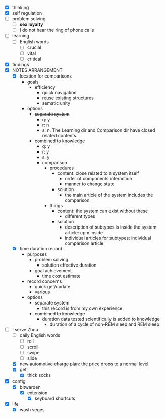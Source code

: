 - [x] thinking
- [x] self regulation
- [ ] problem solving
    - [ ] **sex loyalty**
    - [ ] I do not hear the ring of phone calls
- [ ] learning
    - [ ] English words
        - [ ] crucial
        - [ ] vital
        - [ ] critical
- [x] findings
- [x] NOTES ARRANGEMENT
    - [x] location for comparisons
        - goals
            - efficiency
                - quick navigation
                - reuse existing structures
                - sematic unity 
        - options
            - ~~separate system~~
                - q: y
                - r: n
                - s: n. The Learning dir and Comparison dir have closed related contents.
            - combined to knowledge
                - q: y
                - r: y
                - s: y
                - comparison
                    - procedures
                        - content: close related to a system itself
                            - order of components interaction
                            - manner to change state
                        - solution
                            - the main article of the system includes the comparison   
                    - things
                        - content: the system can exist without these
                            - different types
                        - solution
                            - description of subtypes is inside the system article: cpm inside
                            - individual articles for subtypes: individual comparison article
    - [x] time duration record
        - purposes
            - problem solving 
                - solution effective duration
            - goal achievement
                - time cost estimate
        - record concerns
            - quick get/update
            - various
        - options
            - separate system
                - this record is from my own experience
            - ~~combined to knowledge~~
                - duration data tested scientifically is added to knowledge
                    - duration of a cycle of non-REM sleep and REM sleep  
- [ ] I serve Zhou
    - [ ] daily English words
        - [ ] roll
        - [ ] scroll
        - [ ] swipe
        - [ ] slide
    - [x] ~~new automotive charge plan~~: the price drops to a normal level
    - [x] get
        - [x] thick socks
- [x] config
    - [x] bitwarden
        - [x] extension
            - [x] keyboard shortcuts
- [x] life
    - [x] wash veges